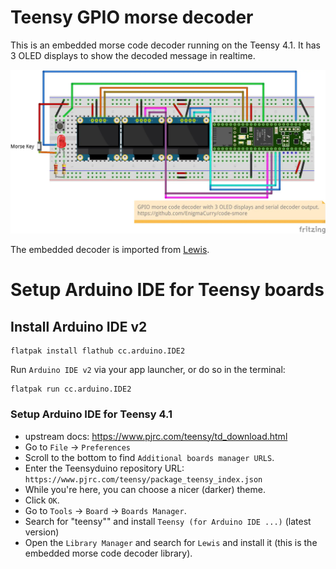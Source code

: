 # Teensy GPIO morse decoder

This is an embedded morse code decoder running on the Teensy 4.1. It
has 3 OLED displays to show the decoded message in realtime. 

![schematic](decoder-display.webp)

The embedded decoder is imported from [Lewis](https://git.defproc.co.uk/DefProc/Lewis/).

# Setup Arduino IDE for Teensy boards

## Install Arduino IDE v2

```
flatpak install flathub cc.arduino.IDE2
```

Run `Arduino IDE v2` via your app launcher, or do so in the terminal:

```
flatpak run cc.arduino.IDE2
```

### Setup Arduino IDE for Teensy 4.1

 * upstream docs: https://www.pjrc.com/teensy/td_download.html
 * Go to `File` -> `Preferences`
 * Scroll to the bottom to find `Additional boards manager URLS`.
 * Enter the Teensyduino repository URL: `https://www.pjrc.com/teensy/package_teensy_index.json`
 * While you're here, you can choose a nicer (darker) theme.
 * Click `OK`.
 * Go to `Tools` -> `Board` -> `Boards Manager`.
 * Search for  "teensy"" and install `Teensy (for Arduino IDE ...)` (latest version)
 * Open the `Library Manager` and search for `Lewis` and install it
   (this is the embedded morse code decoder library).
